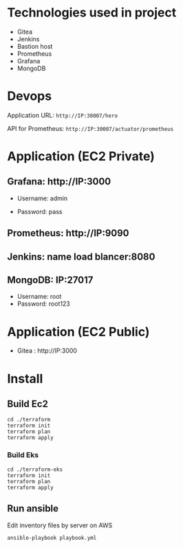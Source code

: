 # Technologies used in project
- Gitea
- Jenkins
- Bastion host
- Prometheus
- Grafana
- MongoDB

# Devops

Application URL: `http://IP:30007/hero`

API for Prometheus: `http://IP:30007/actuator/prometheus`

# Application (EC2 Private)

## Grafana: http://IP:3000

 - Username: admin

 - Password: pass

## Prometheus: http://IP:9090
## Jenkins: name load blancer:8080
## MongoDB: IP:27017
 - Username: root
 - Password: root123

# Application (EC2 Public)
- Gitea : http://IP:3000

# Install
## Build Ec2
```
cd ./terraform
terraform init
terraform plan
terraform apply
```

### Build Eks
```
cd ./terraform-eks
terraform init
terraform plan
terraform apply
```

## Run ansible

Edit inventory files by server on AWS

```
ansible-playbook playbook.yml
```


